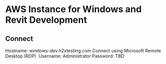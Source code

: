 # AWS Instance for Windows and Revit Development

## Connect
Hostname: windows-dev.h2xtesting.com
Connect using Microsoft Remote Desktop (RDP).
Username: Administrator
Password: TBD


